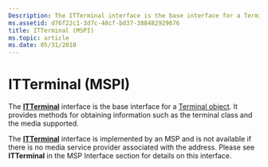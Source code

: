 ```yaml
---
Description: The ITTerminal interface is the base interface for a Terminal object. It provides methods for obtaining information such as the terminal class and the media supported.
ms.assetid: d76f22c1-3d7c-48cf-bd37-388482929676
title: ITTerminal (MSPI)
ms.topic: article
ms.date: 05/31/2018
---
```


# ITTerminal (MSPI)

The [**ITTerminal**](https://msdn.microsoft.com/library/ms732646(v=VS.85).aspx) interface is the base interface for a [Terminal object](terminal-object.md). It provides methods for obtaining information such as the terminal class and the media supported.

The [**ITTerminal**](https://msdn.microsoft.com/library/ms732646(v=VS.85).aspx) interface is implemented by an MSP and is not available if there is no media service provider associated with the address. Please see **ITTerminal** in the MSP Interface section for details on this interface.

 

 



